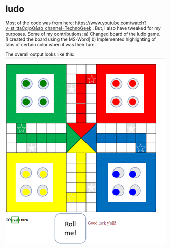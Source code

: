 # ludo

Most of the code was from here: https://www.youtube.com/watch?v=st_ttaCqjpQ&ab_channel=TechnoGeek . But, I also have tweaked for my purposes.
Some of my contributions:
a) Changed board of the ludo game.<br>
[I created the board using the MS-Word]
b) Implemented highlighting of tabs of certain color when it was their turn.<br> 

The overall output looks like this:
![My Image](https://github.com/parvatsapkota/ludo.github.io/blob/master/Images/myversion.PNG)


